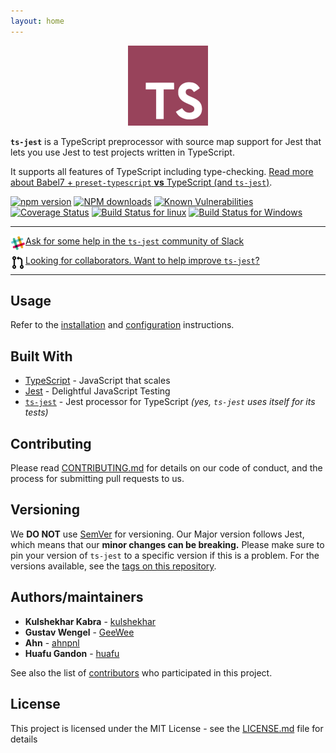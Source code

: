 ```yaml
---
layout: home
---
```

<p align="center">
<img src="assets/img/logo.png" title="ts-jest Log" width="128" height="128">
</p>

**`ts-jest`** is a TypeScript preprocessor with source map support for Jest that lets you use Jest to test projects written in TypeScript.

It supports all features of TypeScript including type-checking. [Read more about Babel7 + `preset-typescript` **vs** TypeScript (and `ts-jest`)](user/babel7-or-ts).

[![npm version](https://badge.fury.io/js/ts-jest.svg)](https://badge.fury.io/js/ts-jest) [![NPM downloads](https://img.shields.io/npm/dm/ts-jest.svg?style=flat)](https://npmjs.org/package/ts-jest) [![Known Vulnerabilities](https://snyk.io/test/github/kulshekhar/ts-jest/badge.svg)](https://snyk.io/test/github/kulshekhar/ts-jest) [![Coverage Status](https://coveralls.io/repos/github/kulshekhar/ts-jest/badge.svg?branch=master)](https://coveralls.io/github/kulshekhar/ts-jest?branch=master) [![Build Status for linux](https://travis-ci.org/kulshekhar/ts-jest.svg?branch=master)](https://travis-ci.org/kulshekhar/ts-jest) [![Build Status for Windows](https://ci.appveyor.com/api/projects/status/g8tt9qd7usv0tolb/branch/master?svg=true)](https://ci.appveyor.com/project/kulshekhar/ts-jest/branch/master)

---

<img src="assets/img/slack.png" align="left" height="24"> [Ask for some help in the `ts-jest` community of Slack](https://bit.ly/ts-jest-slack)

<!--
<img src="assets/img/troubleshooting.png" align="left" height="24"> [Before reporting any issue, be sure to check the troubleshooting page](user/troubleshooting)
-->

<img src="assets/img/pull-request.png" align="left" height="24"> [Looking for collaborators. Want to help improve `ts-jest`?](https://github.com/kulshekhar/ts-jest/issues/223)

---

## Usage

Refer to the [installation](user/install) and [configuration](user/config) instructions.

## Built With

* [TypeScript](https://www.typescriptlang.org/) - JavaScript that scales
* [Jest](https://jestjs.io/) - Delightful JavaScript Testing
* [`ts-jest`](https:/github.com/kulshekhar/ts-jest) - Jest processor for TypeScript _(yes, `ts-jest` uses itself for its tests)_

## Contributing

Please read [CONTRIBUTING.md](CONTRIBUTING.md) for details on our code of conduct, and the process for submitting pull requests to us.

## Versioning

We **DO NOT** use [SemVer](http://semver.org/) for versioning. Our Major version follows Jest, which means that our **minor changes can be breaking.**
Please make sure to pin your version of `ts-jest` to a specific version if this is a problem. For the versions available, see the [tags on this repository](https://github.com/kulshekhar/ts-jest/tags).

## Authors/maintainers

* **Kulshekhar Kabra** - [kulshekhar](https://github.com/kulshekhar)
* **Gustav Wengel** - [GeeWee](https://github.com/GeeWee)
* **Ahn** - [ahnpnl](https://github.com/ahnpnl)
* **Huafu Gandon** - [huafu](https://github.com/huafu)

See also the list of [contributors](https://github.com/kulshekhar/ts-jest/contributors) who participated in this project.

## License

This project is licensed under the MIT License - see the [LICENSE.md](https:/github.com/kulshekhar/ts-jest/LICENSE.md) file for details
